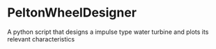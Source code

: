 # PeltonWheelDesigner
A python script that designs a impulse type water turbine and plots its relevant characteristics
